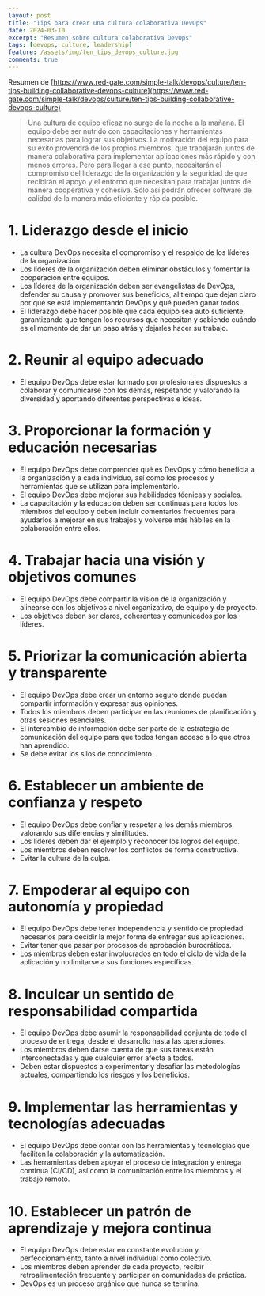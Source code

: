 ```yaml
---
layout: post
title: "Tips para crear una cultura colaborativa DevOps"
date: 2024-03-10
excerpt: "Resumen sobre cultura colaborativa DevOps"
tags: [devops, culture, leadership]
feature: /assets/img/ten_tips_devops_culture.jpg
comments: true
---
```


Resumen de [https://www.red-gate.com/simple-talk/devops/culture/ten-tips-building-collaborative-devops-culture](https://www.red-gate.com/simple-talk/devops/culture/ten-tips-building-collaborative-devops-culture)

> Una cultura de equipo eficaz no surge de la noche a la mañana. El equipo debe ser nutrido con capacitaciones y herramientas necesarias para lograr sus objetivos. La motivación del equipo para su éxito provendrá de los propios miembros, que trabajarán juntos de manera colaborativa para implementar aplicaciones más rápido y con menos errores. Pero para llegar a ese punto, necesitarán el compromiso del liderazgo de la organización y la seguridad de que recibirán el apoyo y el entorno que necesitan para trabajar juntos de manera cooperativa y cohesiva. Sólo así podrán ofrecer software de calidad de la manera más eficiente y rápida posible.

# 1. Liderazgo desde el inicio

* La cultura DevOps necesita el compromiso y el respaldo de los líderes de la organización. 
* Los líderes de la organización deben eliminar obstáculos y fomentar la cooperación entre equipos. 
* Los líderes de la organización deben ser evangelistas de DevOps, defender su causa y promover sus beneficios, al tiempo que dejan claro por qué se está implementando DevOps y qué pueden ganar todos.
* El liderazgo debe hacer posible que cada equipo sea auto suficiente, garantizando que tengan los recursos que necesitan y sabiendo cuándo es el momento de dar un paso atrás y dejarles hacer su trabajo.
  
# 2. Reunir al equipo adecuado 

* El equipo DevOps debe estar formado por profesionales dispuestos a colaborar y comunicarse con los demás, respetando y valorando la diversidad y aportando diferentes perspectivas e ideas.

# 3. Proporcionar la formación y educación necesarias 

* El equipo DevOps debe comprender qué es DevOps y cómo beneficia a la organización y a cada individuo, así como los procesos y herramientas que se utilizan para implementarlo. 
* El equipo DevOps debe mejorar sus habilidades técnicas y sociales.
* La capacitación y la educación deben ser continuas para todos los miembros del equipo y deben incluir comentarios frecuentes para ayudarlos a mejorar en sus trabajos y volverse más hábiles en la colaboración entre ellos.

# 4. Trabajar hacia una visión y objetivos comunes

* El equipo DevOps debe compartir la visión de la organización y alinearse con los objetivos a nivel organizativo, de equipo y de proyecto. 
* Los objetivos deben ser claros, coherentes y comunicados por los líderes.

# 5. Priorizar la comunicación abierta y transparente

* El equipo DevOps debe crear un entorno seguro donde puedan compartir información y expresar sus opiniones. 
* Todos los miembros deben participar en las reuniones de planificación y otras sesiones esenciales.
* El intercambio de información debe ser parte de la estrategia de comunicación del equipo para que todos tengan acceso a lo que otros han aprendido.
* Se debe evitar los silos de conocimiento.

# 6. Establecer un ambiente de confianza y respeto

* El equipo DevOps debe confiar y respetar a los demás miembros, valorando sus diferencias y similitudes. 
* Los líderes deben dar el ejemplo y reconocer los logros del equipo. 
* Los miembros deben resolver los conflictos de forma constructiva.
* Evitar la cultura de la culpa.

# 7. Empoderar al equipo con autonomía y propiedad

* El equipo DevOps debe tener independencia y sentido de propiedad necesarios para decidir la mejor forma de entregar sus aplicaciones. 
* Evitar tener que pasar por procesos de aprobación burocráticos. 
* Los miembros deben estar involucrados en todo el ciclo de vida de la aplicación y no limitarse a sus funciones específicas.

# 8. Inculcar un sentido de responsabilidad compartida

* El equipo DevOps debe asumir la responsabilidad conjunta de todo el proceso de entrega, desde el desarrollo hasta las operaciones. 
* Los miembros deben darse cuenta de que sus tareas están interconectadas y que cualquier error afecta a todos. 
* Deben estar dispuestos a experimentar y desafiar las metodologías actuales, compartiendo los riesgos y los beneficios.

# 9. Implementar las herramientas y tecnologías adecuadas

* El equipo DevOps debe contar con las herramientas y tecnologías que faciliten la colaboración y la automatización. 
* Las herramientas deben apoyar el proceso de integración y entrega continua (CI/CD), así como la comunicación entre los miembros y el trabajo remoto.

# 10. Establecer un patrón de aprendizaje y mejora continua 

* El equipo DevOps debe estar en constante evolución y perfeccionamiento, tanto a nivel individual como colectivo. 
* Los miembros deben aprender de cada proyecto, recibir retroalimentación frecuente y participar en comunidades de práctica. 
* DevOps es un proceso orgánico que nunca se termina.